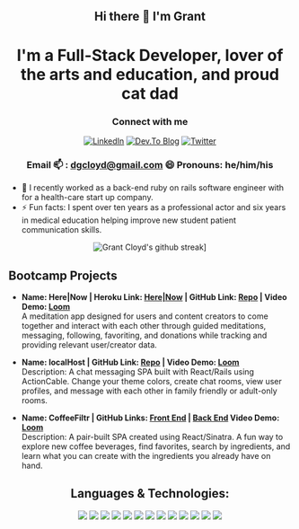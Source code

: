 <div align="center">

## Hi there 👋 I'm Grant 
# I'm a Full-Stack Developer, lover of the arts and education, and proud cat dad 
</div>


<div align="center">

### Connect with me

 [![LinkedIn](https://img.shields.io/badge/LinkedIn-0077B5?style=for-the-badge&logo=linkedin&logoColor=white)](https://www.linkedin.com/in/grant-cloyd/)        [![Dev.To Blog](https://img.shields.io/badge/dev.to-0A0A0A?style=for-the-badge&logo=devdotto&logoColor=white)](https://dev.to/grantcloyd)          [![Twitter](https://img.shields.io/badge/Twitter-1DA1F2?style=for-the-badge&logo=twitter&logoColor=white)](https://twitter.com/grantcloyd1)

### Email 📫 : dgcloyd@gmail.com  😄 Pronouns: he/him/his

  <div align="left">

* 🔭 I recently worked as a back-end ruby on rails software engineer with for a health-care start up company.  
* ⚡ Fun facts: I spent over ten years as a professional actor and six years in medical education helping improve new student patient communication skills.  
</div>


![Grant Cloyd's github streak](https://github-readme-streak-stats.herokuapp.com/?user=GrantCloyd&theme=blue-green)]

 <div align="left">

## Bootcamp Projects
 * **Name: Here|Now | Heroku Link: [Here|Now](https://herenowmeditations.herokuapp.com/) | GitHub Link: [Repo](https://github.com/GrantCloyd/herenow2) | Video Demo: [Loom](https://www.loom.com/share/f1e48e24326e485a839bc9eba9210ba3)**  <br /> A meditation app designed for users and content creators to come together and interact with each other through guided meditations, messaging, following, favoriting, and donations while tracking and providing relevant user/creator data.  

  * **Name: localHost | GitHub Link: [Repo](https://github.com/GrantCloyd/Msgr-app) | Video Demo: [Loom](https://www.loom.com/share/9e68ef46f421494886655e5b6ae1e387)** <br />
  Description: A chat messaging SPA built with React/Rails using ActionCable. Change your theme colors, create chat rooms, view user profiles, and message with each other in family friendly or adult-only rooms. 
  * **Name: CoffeeFiltr | GitHub Links: [Front End](https://github.com/GrantCloyd/CoffeeFiltr--Front-End)  | [Back End](https://github.com/GrantCloyd/CoffeeFiltr-Backend) Video Demo: [Loom](https://www.loom.com/share/bcf5a5b7a72b4351b68ba28742690742)** <br />
  Description: A pair-built SPA created using React/Sinatra. A fun way to explore new coffee beverages, find favorites, search by ingredients, and learn what you can create with the ingredients you already have on hand.  

</div>

## Languages & Technologies: 

 <img src="https://img.shields.io/badge/Ruby_on_Rails-CC0000?style=for-the-badge&logo=ruby-on-rails&logoColor=white" /> <img src="https://img.shields.io/badge/Ruby-CC342D?style=for-the-badge&logo=ruby&logoColor=white" />  <img src="https://img.shields.io/badge/PostgreSQL-316192?style=for-the-badge&logo=postgresql&logoColor=white" /> <img src="https://img.shields.io/badge/Heroku-430098?style=for-the-badge&logo=heroku&logoColor=white"> <img src="https://img.shields.io/badge/Amazon_AWS-232F3E?style=for-the-badge&logo=amazon-aws&logoColor=white"> 
 <img src="https://img.shields.io/badge/React-20232A?style=for-the-badge&logo=react&logoColor=61DAFB" /> <img src="https://img.shields.io/badge/JavaScript-323330?style=for-the-badge&logo=javascript&logoColor=F7DF1E" /> <img src="https://img.shields.io/badge/Redux-593D88?style=for-the-badge&logo=redux&logoColor=white" /> <img src="https://img.shields.io/badge/jQuery-0769AD?style=for-the-badge&logo=jquery&logoColor=white">  <img src="https://img.shields.io/badge/Material--UI-0081CB?style=for-the-badge&logo=material-ui&logoColor=white" /> 
 <img src="https://img.shields.io/badge/React_Router-CA4245?style=for-the-badge&logo=react-router&logoColor=white" /> <img src="https://img.shields.io/badge/HTML-239120?style=for-the-badge&logo=html5&logoColor=white" /> <img src="https://img.shields.io/badge/CSS3-1572B6?style=for-the-badge&logo=css3&logoColor=white" />



</div>
